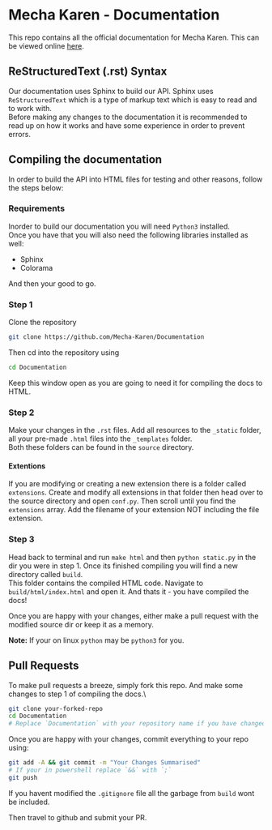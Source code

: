 # Mecha Karen - Documentation
This repo contains all the official documentation for Mecha Karen. This can be viewed online [here](https://docs.mechakaren.xyz).

## ReStructuredText (.rst) Syntax
Our documentation uses Sphinx to build our API. Sphinx uses `ReStructuredText` which is a type of markup text which is easy to read and to work with.\
Before making any changes to the documentation it is recommended to read up on how it works and have some experience in order to prevent errors.

## Compiling the documentation
In order to build the API into HTML files for testing and other reasons, follow the steps below:

### Requirements
Inorder to build our documentation you will need `Python3` installed.\
Once you have that you will also need the following libraries installed as well:

* Sphinx
* Colorama

And then your good to go.


### Step 1
Clone the repository
```sh
git clone https://github.com/Mecha-Karen/Documentation
```
Then cd into the repository using
```sh
cd Documentation
```
Keep this window open as you are going to need it for compiling the docs to HTML.

### Step 2
Make your changes in the `.rst` files. Add all resources to the `_static` folder, all your pre-made `.html` files into the `_templates` folder.\
Both these folders can be found in the `source` directory.

#### Extentions
If you are modifying or creating a new extension there is a folder called `extensions`. Create and modify all extensions in that folder then head over to the source directory and open
`conf.py`. Then scroll until you find the `extensions` array. Add the filename of your extension NOT including the file extension.

### Step 3
Head back to terminal and run `make html` and then `python static.py` in the dir you were in step 1. Once its finished compiling you will find a new directory called `build`.\
This folder contains the compiled HTML code. Navigate to `build/html/index.html` and open it. And thats it - you have compiled the docs!

Once you are happy with your changes, either make a pull request with the modified source dir or keep it as a memory.

**Note:** If your on linux `python` may be `python3` for you.

## Pull Requests
To make pull requests a breeze, simply fork this repo. And make some changes to step 1 of compiling the docs.\
```sh
git clone your-forked-repo
cd Documentation
# Replace `Documentation` with your repository name if you have changed it
```

Once you are happy with your changes, commit everything to your repo using:
```sh
git add -A && git commit -m "Your Changes Summarised"
# If your in powershell replace `&&` with `;`
git push
```
If you havent modified the `.gitignore` file all the garbage from `build` wont be included.

Then travel to github and submit your PR.
